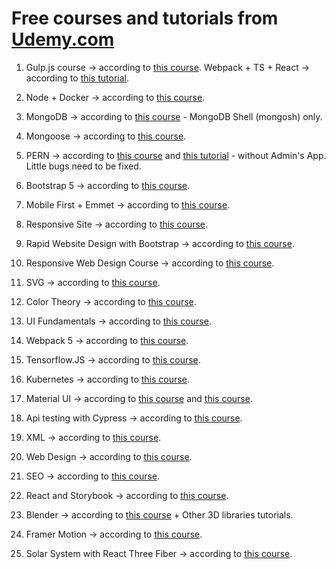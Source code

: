 # Free courses and tutorials from [Udemy.com](https://www.udemy.com/)

1. Gulp.js course -> according to [this course](https://www.udemy.com/course/build-a-web-developer-starter-kit). Webpack +
   TS + React -> according to
   [this tutorial](https://dev.to/shivampawar/setup-react-application-using-typescript-and-webpack-2kn6).

2. Node + Docker -> according to [this course](https://www.udemy.com/course/build-and-deploy-a-nodejs-api).

3. MongoDB -> according to [this course](https://www.udemy.com/course/getting-started-with-mongodb) - MongoDB Shell (mongosh)
   only.

4. Mongoose -> according to [this course](https://www.udemy.com/course/mongoose).

5. PERN -> according to [this course](https://www.udemy.com/course/react-fullstack-with-nodeexpress-psql-and-aws) and
   [this tutorial](https://www.freecodecamp.org/news/fullstack-react-blog-app-with-express-and-psql) - without Admin's App.
   Little bugs need to be fixed.

6. Bootstrap 5 -> according to [this course](https://www.udemy.com/course/bootstrap-5-crash-course-2022).

7. Mobile First + Emmet -> according to [this course](https://www.udemy.com/course/emmet-video-tutorials).

8. Responsive Site -> according to [this course](https://www.udemy.com/course/learn-to-code-in-html-and-css).

9. Rapid Website Design with Bootstrap -> according to [this course](https://www.udemy.com/course/responsive-website-design).

10. Responsive Web Design Course -> according to
    [this course](https://www.udemy.com/course/the-complete-responsive-web-design-course).

11. SVG -> according to
    [this course](https://www.udemy.com/course/svg-basics-for-beginners-concepts-explained-with-examples).

12. Color Theory -> according to [this course](https://www.udemy.com/course/color-theory-hitt-nichols).

13. UI Fundamentals -> according to [this course](https://www.udemy.com/course/fundamentals-of-user-interface-design).

14. Webpack 5 -> according to [this course](https://www.udemy.com/course/webpack-5-fundamentals).

15. Tensorflow.JS -> according to [this course](https://www.udemy.com/course/tensorflowjs-crash-course-2020).

16. Kubernetes -> according to [this course](https://www.udemy.com/course/kubernetes-getting-started).

17. Material UI -> according to [this course](https://www.udemy.com/course/materialui-navbar) and
    [this course](https://www.udemy.com/course/responsive-header).

18. Api testing with Cypress -> according to
    [this course](https://www.udemy.com/course/api-testing-with-javascript-and-cypress-10).

19. XML -> according to [this course](https://www.udemy.com/course/xml-step-by-step-for-beginners).

20. Web Design -> according to [this course](https://www.udemy.com/course/web-design-secrets).

21. SEO -> according to [this course](https://www.udemy.com/course/seotutorial).

22. React and Storybook -> according to [this course](https://www.udemy.com/course/your-custom-react-component).

23. Blender -> according to [this course](https://www.udemy.com/course/blender-crash-course) + Other 3D libraries tutorials.

24. Framer Motion -> according to [this course](https://www.udemy.com/course/framer-motion-mastery).

25. Solar System with React Three Fiber -> according to
    [this course](https://www.udemy.com/course/create-a-solar-system-with-react-three-fiber).

